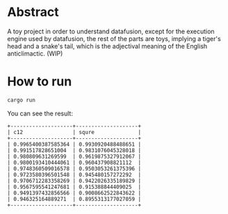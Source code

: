 # Abstract
A toy project in order to understand datafusion, except for the execution engine used by datafusion, the rest of the parts are toys, implying a tiger's head and a snake's tail, which is the adjectival meaning of the English anticlimactic.
(WIP)

# How to run
```bash
cargo run
```
You can see the result:
```text
+--------------------+--------------------+
| c12                | squre              |
+--------------------+--------------------+
| 0.9965400387585364 | 0.9930920488488651 |
| 0.991517828651004  | 0.9831076045328018 |
| 0.980809631269599  | 0.9619875327912067 |
| 0.9800193410444061 | 0.960437908821112  |
| 0.9748360509016578 | 0.9503053261375396 |
| 0.9723580396501548 | 0.945480157272292  |
| 0.9706712283358269 | 0.9422026335189829 |
| 0.9567595541247681 | 0.915388844409025  |
| 0.9491397432856566 | 0.9008662522843622 |
| 0.946325164889271  | 0.8955313177027059 |
+--------------------+--------------------+
```


